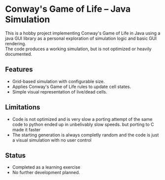# Conway's Game of Life – Java Simulation

This is a hobby project implementing Conway's Game of Life in Java using a java GUI library as a personal exploration of simulation logic and basic GUI rendering.  
The code produces a working simulation, but is not optimized or heavily documented.

## Features
- Grid-based simulation with configurable size.
- Applies Conway's Game of Life rules to update cell states.
- Simple visual representation of live/dead cells.
  
## Limitations
- Code is not optimized and is very slow a porting attempt of the same code to python ended up in unbelivably slow speeds. but porting to C made it faster
- The starting generation is always completly random and the code is just a visual simulation with no user control

## Status
- Completed as a learning exercise
- No further development planned.


